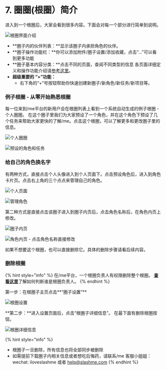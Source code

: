 # 7. 圈圈\(根圈）简介

进入到一个根圈后，大家会看到很多内容。下面会对每一个部分进行简单到说明。

![&#x6839;&#x5708;&#x754C;&#x9762;&#x4ECB;&#x7ECD;](../.gitbook/assets/m8-1.png)

* **圈子内的伙伴列表：**显示该圈子内承担角色的伙伴。
* **圈子操作功能栏：**你可以添加附件/圈子设置/添加收藏，点击“...”可以看到更多功能
* **圈子基本内容分类：**点击不同的页面，查阅不同类型的信息 各页面详细定义和操作功能介绍请[参考这里](../shi-yong-shou-ce/)。 
* **超级重要的 “+”功能：**
  * 右下角的“+”号按钮帮助你快速创建新圈子/新角色/新任务/新项目等。

### 例子根圈 - 从零开始熟悉根圈

每一位来到/me平台的新用户会在根圈列表上看到一个系统自动生成的例子根圈 - 个人圈圈。 在这个圈子里我们为大家预设了一个角色，并在这个角色下预设了几个任务来帮助大家更快的了解/me。点击这个根圈，可以了解更多和更改圈子里的信息。

![&#x4E2A;&#x4EBA;&#x5708;&#x5708;](../.gitbook/assets/screenshot-2019-10-29-at-14.17.44.png)

![&#x9884;&#x8BBE;&#x7684;&#x89D2;&#x8272;&#x548C;&#x4EFB;&#x52A1;](../.gitbook/assets/m8-3.jpg)

### **给自己的角色换名字**

有两种方式，直接点击个人头像进入到个人页面下。点击预设角色后，进入到角色卡片页。点击右上角的三个点点来管理自己的角色。

![&#x4E2A;&#x4EBA;&#x9875;&#x9762;](../.gitbook/assets/m8-4.jpg)

![&#x7BA1;&#x7406;&#x89D2;&#x8272;](../.gitbook/assets/m8-5.jpg)

第二种方式是直接点击该圈子进入到圈子内页后，点击角色名称后，在角色内页上修改。

![&#x5708;&#x5B50;&#x5185;&#x9875;](../.gitbook/assets/m8-6.jpg)

![&#x89D2;&#x8272;&#x5185;&#x9875; - &#x70B9;&#x51FB;&#x89D2;&#x8272;&#x540D;&#x79F0;&#x76F4;&#x63A5;&#x4FEE;&#x6539;](../.gitbook/assets/m8-7.jpg)

如果不想要这个根圈，也可以直接删除它。具体的删除步骤请看后续内容。

### **删除根圈**

{% hint style="info" %}
在/me平台，一个根圈负责人有权限删除整个根圈。 [**查看这里**](../gen-quan-zi/quan-zi-li-de-yong-hu-quan-xian.md)了解如何判断谁是根圈负责人。
{% endhint %}

第一步：在根圈子主页点击**“圈子设置”**

![&#x6839;&#x5708;&#x8BBE;&#x7F6E;](../.gitbook/assets/m8-9.jpg)

**第二步：**进入设置页面后，点击“根圈子详细信息”。 在最下面有删除根圈按钮。

![&#x6839;&#x5708;&#x8BE6;&#x7EC6;&#x4FE1;&#x606F;](../.gitbook/assets/m8-10.jpeg)

{% hint style="info" %}
* 根圈子一旦删除，所有信息也将全部同步被删除
* 如需提前下载圈子内相关信息或者想吃后悔药，请联系/me 客服小姐姐：wechat: iloveslashme 或者 help@slashme.com
{% endhint %}

